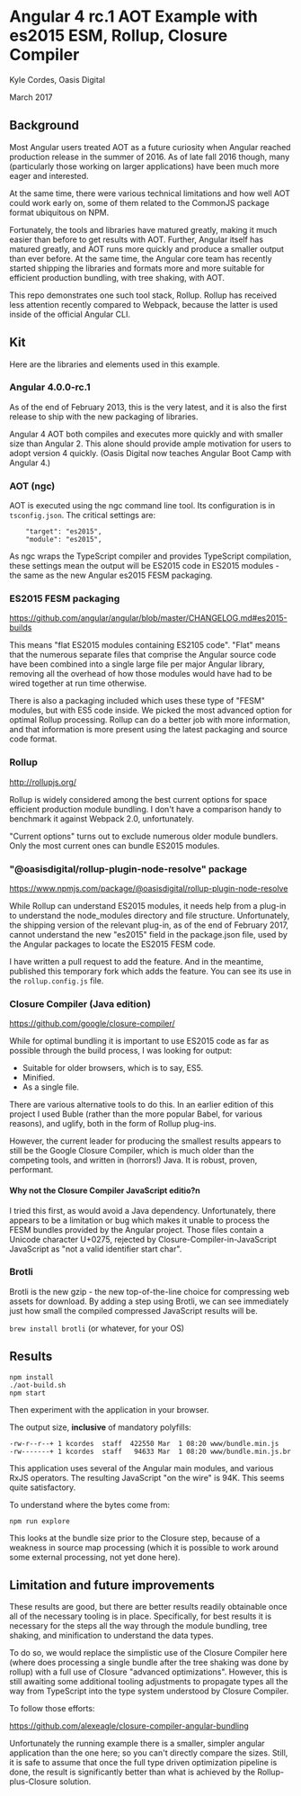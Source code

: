 # Angular 4 rc.1 AOT Example with es2015 ESM, Rollup, Closure Compiler

Kyle Cordes, Oasis Digital

March 2017

## Background

Most Angular users treated AOT as a future curiosity when Angular
reached production release in the summer of 2016. As of late fall 2016
though, many (particularly those working on larger applications) have
been much more eager and interested.

At the same time, there were various technical limitations and how
well AOT could work early on, some of them related to the CommonJS
package format ubiquitous on NPM.

Fortunately, the tools and libraries have matured greatly, making it
much easier than before to get results with AOT. Further, Angular
itself has matured greatly, and AOT runs more quickly and produce a
smaller output than ever before. At the same time, the Angular core
team has recently started shipping the libraries and formats more and
more suitable for efficient production bundling, with tree shaking,
with AOT.

This repo demonstrates one such tool stack, Rollup. Rollup has
received less attention recently compared to Webpack, because the
latter is used inside of the official Angular CLI.

## Kit

Here are the libraries and elements used in this example.

### Angular 4.0.0-rc.1

As of the end of February 2013, this is the very latest, and it is
also the first release to ship with the new packaging of libraries.

Angular 4 AOT both compiles and executes more quickly and with smaller
size than Angular 2. This alone should provide ample motivation for
users to adopt version 4 quickly. (Oasis Digital now teaches Angular
Boot Camp with Angular 4.)

### AOT (ngc)

AOT is executed using the ngc command line tool. Its configuration is
in `tsconfig.json`. The critical settings are:

```
    "target": "es2015",
    "module": "es2015",
```

As ngc wraps the TypeScript compiler and provides TypeScript
compilation, these settings mean the output will be ES2015 code in
ES2015 modules - the same as the new Angular es2015 FESM packaging.

### ES2015 FESM packaging

<https://github.com/angular/angular/blob/master/CHANGELOG.md#es2015-builds>

This means "flat ES2015 modules containing ES2105 code". "Flat" means
that the numerous separate files that comprise the Angular source code
have been combined into a single large file per major Angular library,
removing all the overhead of how those modules would have had to be
wired together at run time otherwise.

There is also a packaging included which uses these type of "FESM"
modules, but with ES5 code inside. We picked the most advanced option
for optimal Rollup processing. Rollup can do a better job with more
information, and that information is more present using the latest
packaging and source code format.

### Rollup

<http://rollupjs.org/>

Rollup is widely considered among the best current options for space
efficient production module bundling. I don't have a comparison handy
to benchmark it against Webpack 2.0, unfortunately.

"Current options" turns out to exclude numerous older module bundlers.
Only the most current ones can bundle ES2015 modules.

### "@oasisdigital/rollup-plugin-node-resolve" package

<https://www.npmjs.com/package/@oasisdigital/rollup-plugin-node-resolve>

While Rollup can understand ES2015 modules, it needs help from a
plug-in to understand the node_modules directory and file structure.
Unfortunately, the shipping version of the relevant plug-in, as of the
end of February 2017, cannot understand the new "es2015" field in the
package.json file, used by the Angular packages to locate the ES2015
FESM code.

I have written a pull request to add the feature. And in the meantime,
published this temporary fork which adds the feature. You can see its
use in the `rollup.config.js` file.

### Closure Compiler (Java edition)

<https://github.com/google/closure-compiler/>

While for optimal bundling it is important to use ES2015 code as far
as possible through the build process, I was looking for output:

* Suitable for older browsers, which is to say, ES5.
* Minified.
* As a single file.

There are various alternative tools to do this. In an earlier edition
of this project I used Buble (rather than the more popular Babel, for
various reasons), and uglify, both in the form of Rollup plug-ins.

However, the current leader for producing the smallest results appears
to still be the Google Closure Compiler, which is much older than the
competing tools, and written in (horrors!) Java. It is robust, proven,
performant.

#### Why not the Closure Compiler JavaScript editio?n

I tried this first, as would avoid a Java dependency. Unfortunately,
there appears to be a limitation or bug which makes it unable to
process the FESM bundles provided by the Angular project. Those files
contain a Unicode character U+0275, rejected by
Closure-Compiler-in-JavaScript JavaScript as "not a valid identifier
start char".

### Brotli

Brotli is the new gzip - the new top-of-the-line choice for
compressing web assets for download. By adding a step using Brotli, we
can see immediately just how small the compiled compressed JavaScript
results will be.

`brew install brotli` (or whatever, for your OS)

## Results

```
npm install
./aot-build.sh
npm start
```

Then experiment with the application in your browser.

The output size, **inclusive** of mandatory polyfills:

```
-rw-r--r--+ 1 kcordes  staff  422550 Mar  1 08:20 www/bundle.min.js
-rw-------+ 1 kcordes  staff   94633 Mar  1 08:20 www/bundle.min.js.br
```

This application uses several of the Angular main modules, and various
RxJS operators. The resulting JavaScript "on the wire" is 94K. This
seems quite satisfactory.

To understand where the bytes come from:

```
npm run explore
```

This looks at the bundle size prior to the Closure step, because of a
weakness in source map processing (which it is possible to work around
some external processing, not yet done here).

## Limitation and future improvements

These results are good, but there are better results readily
obtainable once all of the necessary tooling is in place.
Specifically, for best results it is necessary for the steps all the
way through the module bundling, tree shaking, and minification to
understand the data types.

To do so, we would replace the simplistic use of the Closure Compiler
here (where does processing a single bundle after the tree shaking was
done by rollup) with a full use of Closure "advanced optimizations".
However, this is still awaiting some additional tooling adjustments to
propagate types all the way from TypeScript into the type system
understood by Closure Compiler.

To follow those efforts:

<https://github.com/alexeagle/closure-compiler-angular-bundling>

Unfortunately the running example there is a smaller, simpler angular
application than the one here; so you can't directly compare the
sizes. Still, it is safe to assume that once the full type driven
optimization pipeline is done, the result is significantly better than
what is achieved by the Rollup-plus-Closure solution.
